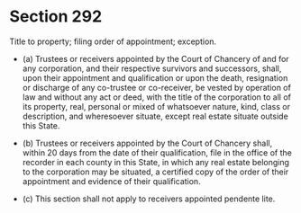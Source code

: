 # Section 292

Title to property; filing order of appointment; exception.

- (a) Trustees or receivers appointed by the Court of Chancery of and for any corporation, and their respective survivors and successors, shall, upon their appointment and qualification or upon the death, resignation or discharge of any co-trustee or co-receiver, be vested by operation of law and without any act or deed, with the title of the corporation to all of its property, real, personal or mixed of whatsoever nature, kind, class or description, and wheresoever situate, except real estate situate outside this State.

- (b) Trustees or receivers appointed by the Court of Chancery shall, within 20 days from the date of their qualification, file in the office of the recorder in each county in this State, in which any real estate belonging to the corporation may be situated, a certified copy of the order of their appointment and evidence of their qualification.

- (c) This section shall not apply to receivers appointed pendente lite.